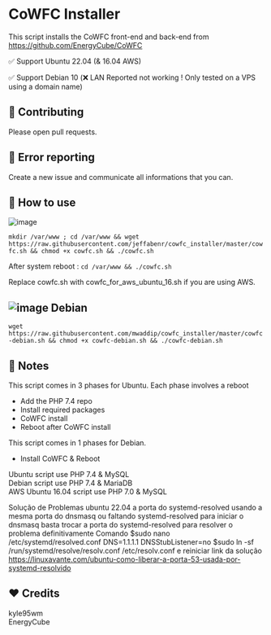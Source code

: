 CoWFC Installer
======

This script installs the CoWFC front-end and back-end from https://github.com/EnergyCube/CoWFC

✅ Support Ubuntu 22.04 (& 16.04 AWS)


✅ Support Debian 10 (❌ LAN Reported not working ! Only tested on a VPS using a domain name)

🔨 Contributing
-------

Please open pull requests.

🔧 Error reporting
-------

Create a new issue and communicate all informations that you can.

📝 How to use
-------

![image](https://upload.wikimedia.org/wikipedia/commons/thumb/9/9d/Ubuntu_logo.svg/100px-Ubuntu_logo.svg.png)

`mkdir /var/www ; cd /var/www && wget https://raw.githubusercontent.com/jeffabenr/cowfc_installer/master/cowfc.sh && chmod +x cowfc.sh && ./cowfc.sh`

After system reboot : `cd /var/www && ./cowfc.sh`

Replace cowfc.sh with cowfc_for_aws_ubuntu_16.sh if you are using AWS.

![image](https://www.debian.org/logos/openlogo-nd-25.png) Debian
----

`wget https://raw.githubusercontent.com/mwaddip/cowfc_installer/master/cowfc-debian.sh && chmod +x cowfc-debian.sh && ./cowfc-debian.sh`

📖 Notes
-------

This script comes in 3 phases for Ubuntu. Each phase involves a reboot
-	Add the PHP 7.4 repo
-	Install required packages
-	CoWFC install
-	Reboot after CoWFC install

This script comes in 1 phases for Debian.
-	Install CoWFC & Reboot

Ubuntu script use PHP 7.4 & MySQL\
Debian script use PHP 7.4 & MariaDB\
AWS Ubuntu 16.04 script use PHP 7.0 & MySQL

Solução de Problemas
ubuntu 22.04
a porta do systemd-resolved usando a mesma porta do dnsmasq ou faltando systemd-resolved para iniciar o dnsmasq
basta trocar a porta do systemd-resolved para resolver o problema definitivamente
Comando
$sudo nano /etc/systemd/resolved.conf
DNS=1.1.1.1
DNSStubListener=no
$sudo ln -sf /run/systemd/resolve/resolv.conf /etc/resolv.conf
e reiniciar
link da solução
https://linuxavante.com/ubuntu-como-liberar-a-porta-53-usada-por-systemd-resolvido

❤️ Credits
-------
kyle95wm\
EnergyCube
